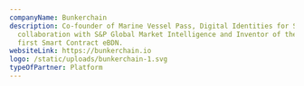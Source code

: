 ```yaml
---
companyName: Bunkerchain
description: Co-founder of Marine Vessel Pass, Digital Identities for Ships in
  collaboration with S&P Global Market Intelligence and Inventor of the World’s
  first Smart Contract eBDN.
websiteLink: https://bunkerchain.io
logo: /static/uploads/bunkerchain-1.svg
typeOfPartner: Platform
---
```

